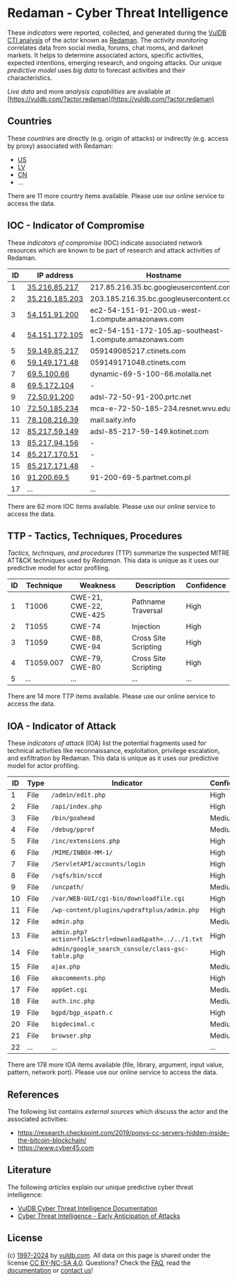 # Redaman - Cyber Threat Intelligence

These _indicators_ were reported, collected, and generated during the [VulDB CTI analysis](https://vuldb.com/?kb.cti) of the actor known as [Redaman](https://vuldb.com/?actor.redaman). The _activity monitoring_ correlates data from social media, forums, chat rooms, and darknet markets. It helps to determine associated actors, specific activities, expected intentions, emerging research, and ongoing attacks. Our unique _predictive model_ uses _big data_ to forecast activities and their characteristics.

_Live data_ and more _analysis capabilities_ are available at [https://vuldb.com/?actor.redaman](https://vuldb.com/?actor.redaman)

## Countries

These _countries_ are directly (e.g. origin of attacks) or indirectly (e.g. access by proxy) associated with Redaman:

* [US](https://vuldb.com/?country.us)
* [LV](https://vuldb.com/?country.lv)
* [CN](https://vuldb.com/?country.cn)
* ...

There are 11 more country items available. Please use our online service to access the data.

## IOC - Indicator of Compromise

These _indicators of compromise_ (IOC) indicate associated network resources which are known to be part of research and attack activities of Redaman.

ID | IP address | Hostname | Campaign | Confidence
-- | ---------- | -------- | -------- | ----------
1 | [35.216.85.217](https://vuldb.com/?ip.35.216.85.217) | 217.85.216.35.bc.googleusercontent.com | - | Medium
2 | [35.216.185.203](https://vuldb.com/?ip.35.216.185.203) | 203.185.216.35.bc.googleusercontent.com | - | Medium
3 | [54.151.91.200](https://vuldb.com/?ip.54.151.91.200) | ec2-54-151-91-200.us-west-1.compute.amazonaws.com | - | Medium
4 | [54.151.172.105](https://vuldb.com/?ip.54.151.172.105) | ec2-54-151-172-105.ap-southeast-1.compute.amazonaws.com | - | Medium
5 | [59.149.85.217](https://vuldb.com/?ip.59.149.85.217) | 059149085217.ctinets.com | - | High
6 | [59.149.171.48](https://vuldb.com/?ip.59.149.171.48) | 059149171048.ctinets.com | - | High
7 | [69.5.100.66](https://vuldb.com/?ip.69.5.100.66) | dynamic-69-5-100-66.molalla.net | - | High
8 | [69.5.172.104](https://vuldb.com/?ip.69.5.172.104) | - | - | High
9 | [72.50.91.200](https://vuldb.com/?ip.72.50.91.200) | adsl-72-50-91-200.prtc.net | - | High
10 | [72.50.185.234](https://vuldb.com/?ip.72.50.185.234) | mca-e-72-50-185-234.resnet.wvu.edu | - | High
11 | [78.108.216.39](https://vuldb.com/?ip.78.108.216.39) | mail.saity.info | - | High
12 | [85.217.59.149](https://vuldb.com/?ip.85.217.59.149) | adsl-85-217-59-149.kotinet.com | - | High
13 | [85.217.94.156](https://vuldb.com/?ip.85.217.94.156) | - | - | High
14 | [85.217.170.51](https://vuldb.com/?ip.85.217.170.51) | - | - | High
15 | [85.217.171.48](https://vuldb.com/?ip.85.217.171.48) | - | - | High
16 | [91.200.69.5](https://vuldb.com/?ip.91.200.69.5) | 91-200-69-5.partnet.com.pl | - | High
17 | ... | ... | ... | ...

There are 62 more IOC items available. Please use our online service to access the data.

## TTP - Tactics, Techniques, Procedures

_Tactics, techniques, and procedures_ (TTP) summarize the suspected MITRE ATT&CK techniques used by _Redaman_. This data is unique as it uses our predictive model for actor profiling.

ID | Technique | Weakness | Description | Confidence
-- | --------- | -------- | ----------- | ----------
1 | T1006 | CWE-21, CWE-22, CWE-425 | Pathname Traversal | High
2 | T1055 | CWE-74 | Injection | High
3 | T1059 | CWE-88, CWE-94 | Cross Site Scripting | High
4 | T1059.007 | CWE-79, CWE-80 | Cross Site Scripting | High
5 | ... | ... | ... | ...

There are 14 more TTP items available. Please use our online service to access the data.

## IOA - Indicator of Attack

These _indicators of attack_ (IOA) list the potential fragments used for technical activities like reconnaissance, exploitation, privilege escalation, and exfiltration by Redaman. This data is unique as it uses our predictive model for actor profiling.

ID | Type | Indicator | Confidence
-- | ---- | --------- | ----------
1 | File | `/admin/edit.php` | High
2 | File | `/api/index.php` | High
3 | File | `/bin/goahead` | Medium
4 | File | `/debug/pprof` | Medium
5 | File | `/inc/extensions.php` | High
6 | File | `/MIME/INBOX-MM-1/` | High
7 | File | `/ServletAPI/accounts/login` | High
8 | File | `/sqfs/bin/sccd` | High
9 | File | `/uncpath/` | Medium
10 | File | `/var/WEB-GUI/cgi-bin/downloadfile.cgi` | High
11 | File | `/wp-content/plugins/updraftplus/admin.php` | High
12 | File | `admin.php` | Medium
13 | File | `admin.php?action=file&ctrl=download&path=../../1.txt` | High
14 | File | `admin/google_search_console/class-gsc-table.php` | High
15 | File | `ajax.php` | Medium
16 | File | `akocomments.php` | High
17 | File | `appGet.cgi` | Medium
18 | File | `auth.inc.php` | Medium
19 | File | `bgpd/bgp_aspath.c` | High
20 | File | `bigdecimal.c` | Medium
21 | File | `browser.php` | Medium
22 | ... | ... | ...

There are 178 more IOA items available (file, library, argument, input value, pattern, network port). Please use our online service to access the data.

## References

The following list contains _external sources_ which discuss the actor and the associated activities:

* https://research.checkpoint.com/2019/ponys-cc-servers-hidden-inside-the-bitcoin-blockchain/
* https://www.cyber45.com

## Literature

The following _articles_ explain our unique predictive cyber threat intelligence:

* [VulDB Cyber Threat Intelligence Documentation](https://vuldb.com/?kb.cti)
* [Cyber Threat Intelligence - Early Anticipation of Attacks](https://www.scip.ch/en/?labs.20201022)

## License

(c) [1997-2024](https://vuldb.com/?kb.changelog) by [vuldb.com](https://vuldb.com/?kb.about). All data on this page is shared under the license [CC BY-NC-SA 4.0](https://creativecommons.org/licenses/by-nc-sa/4.0/). Questions? Check the [FAQ](https://vuldb.com/?kb.faq), read the [documentation](https://vuldb.com/?kb) or [contact us](https://vuldb.com/?contact)!
